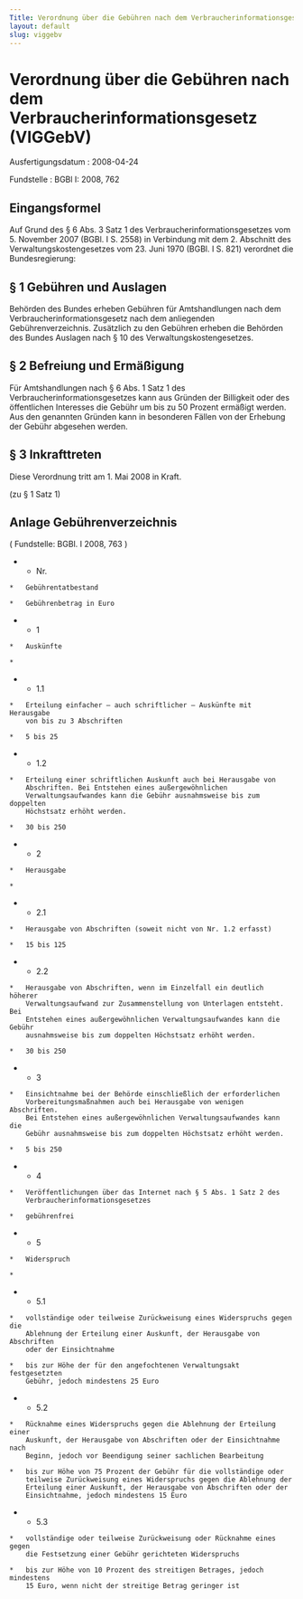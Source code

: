 ```yaml
---
Title: Verordnung über die Gebühren nach dem Verbraucherinformationsgesetz
layout: default
slug: viggebv
---
```


# Verordnung über die Gebühren nach dem Verbraucherinformationsgesetz (VIGGebV)

Ausfertigungsdatum
:   2008-04-24

Fundstelle
:   BGBl I: 2008, 762


## Eingangsformel

Auf Grund des § 6 Abs. 3 Satz 1 des Verbraucherinformationsgesetzes
vom 5. November 2007 (BGBl. I S. 2558) in Verbindung mit dem 2.
Abschnitt des Verwaltungskostengesetzes vom 23. Juni 1970 (BGBl. I S.
821) verordnet die Bundesregierung:


## § 1 Gebühren und Auslagen

Behörden des Bundes erheben Gebühren für Amtshandlungen nach dem
Verbraucherinformationsgesetz nach dem anliegenden
Gebührenverzeichnis. Zusätzlich zu den Gebühren erheben die Behörden
des Bundes Auslagen nach § 10 des Verwaltungskostengesetzes.


## § 2 Befreiung und Ermäßigung

Für Amtshandlungen nach § 6 Abs. 1 Satz 1 des
Verbraucherinformationsgesetzes kann aus Gründen der Billigkeit oder
des öffentlichen Interesses die Gebühr um bis zu 50 Prozent ermäßigt
werden. Aus den genannten Gründen kann in besonderen Fällen von der
Erhebung der Gebühr abgesehen werden.


## § 3 Inkrafttreten

Diese Verordnung tritt am 1. Mai 2008 in Kraft.

(zu § 1 Satz 1)

## Anlage Gebührenverzeichnis

( Fundstelle: BGBl. I 2008, 763 )

*    *   Nr.

    *   Gebührentatbestand

    *   Gebührenbetrag in Euro


*    *   1

    *   Auskünfte

    *

*    *   1.1

    *   Erteilung einfacher – auch schriftlicher – Auskünfte mit Herausgabe
        von bis zu 3 Abschriften

    *   5 bis 25


*    *   1.2

    *   Erteilung einer schriftlichen Auskunft auch bei Herausgabe von
        Abschriften. Bei Entstehen eines außergewöhnlichen
        Verwaltungsaufwandes kann die Gebühr ausnahmsweise bis zum doppelten
        Höchstsatz erhöht werden.

    *   30 bis 250


*    *   2

    *   Herausgabe

    *

*    *   2.1

    *   Herausgabe von Abschriften (soweit nicht von Nr. 1.2 erfasst)

    *   15 bis 125


*    *   2.2

    *   Herausgabe von Abschriften, wenn im Einzelfall ein deutlich höherer
        Verwaltungsaufwand zur Zusammenstellung von Unterlagen entsteht. Bei
        Entstehen eines außergewöhnlichen Verwaltungsaufwandes kann die Gebühr
        ausnahmsweise bis zum doppelten Höchstsatz erhöht werden.

    *   30 bis 250


*    *   3

    *   Einsichtnahme bei der Behörde einschließlich der erforderlichen
        Vorbereitungsmaßnahmen auch bei Herausgabe von wenigen Abschriften.
        Bei Entstehen eines außergewöhnlichen Verwaltungsaufwandes kann die
        Gebühr ausnahmsweise bis zum doppelten Höchstsatz erhöht werden.

    *   5 bis 250


*    *   4

    *   Veröffentlichungen über das Internet nach § 5 Abs. 1 Satz 2 des
        Verbraucherinformationsgesetzes

    *   gebührenfrei


*    *   5

    *   Widerspruch

    *

*    *   5.1

    *   vollständige oder teilweise Zurückweisung eines Widerspruchs gegen die
        Ablehnung der Erteilung einer Auskunft, der Herausgabe von Abschriften
        oder der Einsichtnahme

    *   bis zur Höhe der für den angefochtenen Verwaltungsakt festgesetzten
        Gebühr, jedoch mindestens 25 Euro


*    *   5.2

    *   Rücknahme eines Widerspruchs gegen die Ablehnung der Erteilung einer
        Auskunft, der Herausgabe von Abschriften oder der Einsichtnahme nach
        Beginn, jedoch vor Beendigung seiner sachlichen Bearbeitung

    *   bis zur Höhe von 75 Prozent der Gebühr für die vollständige oder
        teilweise Zurückweisung eines Widerspruchs gegen die Ablehnung der
        Erteilung einer Auskunft, der Herausgabe von Abschriften oder der
        Einsichtnahme, jedoch mindestens 15 Euro


*    *   5.3

    *   vollständige oder teilweise Zurückweisung oder Rücknahme eines gegen
        die Festsetzung einer Gebühr gerichteten Widerspruchs

    *   bis zur Höhe von 10 Prozent des streitigen Betrages, jedoch mindestens
        15 Euro, wenn nicht der streitige Betrag geringer ist



